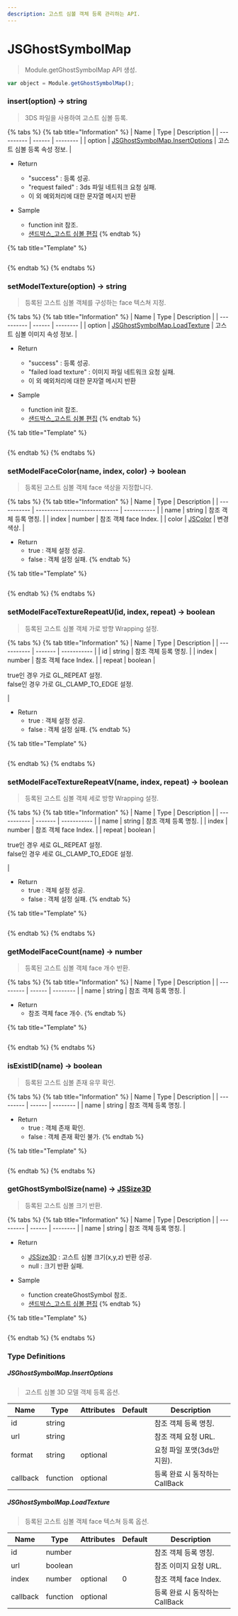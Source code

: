 ```yaml
---
description: 고스트 심볼 객체 등록 관리하는 API.
---
```


# JSGhostSymbolMap

> Module.getGhostSymbolMap API 생성.

```javascript
var object = Module.getGhostSymbolMap();
```

### insert(option) → string

> 3DS 파일을 사용하여 고스트 심볼 등록.

{% tabs %}
{% tab title="Information" %}
| Name  | Type   | Description |
| ---------- | ------ | -------- |
| option | [JSGhostSymbolMap.InsertOptions](jsghostsymbolmap.md#jsghostsymbolmap.insertoptions) | 고스트 심볼 등록 속성 정보.  |

* Return
  * "success" : 등록 성공.
  * "request failed" : 3ds 파일 네트워크 요청 실패.  
  * 이 외 예외처리에 대한 문자열 메시지 반환
  
* Sample
  * function init 참조.
  * [샌드박스\_고스트 심볼 편집](http://sandbox.dtwincloud.com/code/main.do?id=object_ghost_symbol_edit)
{% endtab %}

{% tab title="Template" %}
```javascript
```
{% endtab %}
{% endtabs %}

### setModelTexture(option) → string

> 등록된 고스트 심볼 객체를 구성하는 face 텍스쳐 지정.

{% tabs %}
{% tab title="Information" %}
| Name  | Type   | Description |
| ---------- | ------ | -------- |
| option | [JSGhostSymbolMap.LoadTexture](jsghostsymbolmap.md#jsghostsymbolmap.loadtexture) | 고스트 심볼 이미지 속성 정보.  |

* Return
  * "success" : 등록 성공.
  * "failed load texture" : 이미지 파일 네트워크 요청 실패.
  * 이 외 예외처리에 대한 문자열 메시지 반환
  
* Sample
  * function init 참조.
  * [샌드박스\_고스트 심볼 편집](http://sandbox.dtwincloud.com/code/main.do?id=object_ghost_symbol_edit)
{% endtab %}

{% tab title="Template" %}
```javascript
```
{% endtab %}
{% endtabs %}

### setModelFaceColor(name, index, color) → boolean

> 등록된 고스트 심볼 객체 face 색상을 지정합니다.

{% tabs %}
{% tab title="Information" %}
| Name   | Type                          | Description    |
| ----------- | ----------------------------- | ----------- |
| name          | string                        | 참조 객체 등록 명칭. |
| index | number                        | 참조 객체 face Index. |
| color       | [JSColor](../core/jscolor.md) | 변경 색상. |

* Return
  * true : 객체 설정 성공.
  * false : 객체 설정 실패.
{% endtab %}

{% tab title="Template" %}
```javascript
```
{% endtab %}
{% endtabs %}

### setModelFaceTextureRepeatU(id, index, repeat) → boolean

> 등록된 고스트 심볼 객체 가로 방향 Wrapping 설정.

{% tabs %}
{% tab title="Information" %}
| Name   | Type    | Description    |
| ----------- | ------- | ----------- |
| id          | string  | 참조 객체 등록 명칭.       |
| index       | number  | 참조 객체 face Index. |
| repeat       | boolean | <p>true인 경우 가로 GL_REPEAT 설정.<br>false인 경우 가로 GL_CLAMP_TO_EDGE 설정.</p>     |

* Return
  * true : 객체 설정 성공.
  * false : 객체 설정 실패.
{% endtab %}

{% tab title="Template" %}
```javascript
```
{% endtab %}
{% endtabs %}

### setModelFaceTextureRepeatV(name, index, repeat) → boolean

> 등록된 고스트 심볼 객체 세로 방향 Wrapping 설정.

{% tabs %}
{% tab title="Information" %}
| Name   | Type    | Description    |
| ----------- | ------- | ----------- |
| name          | string  | 참조 객체 등록 명칭.       |
| index       | number  | 참조 객체 face Index. |
| repeat       | boolean | <p>true인 경우 세로 GL_REPEAT 설정.<br>false인 경우 세로 GL_CLAMP_TO_EDGE 설정.</p>     |

* Return
  * true : 객체 설정 성공.
  * false : 객체 설정 실패.
{% endtab %}

{% tab title="Template" %}
```javascript
```
{% endtab %}
{% endtabs %}

### getModelFaceCount(name) → number

> 등록된 고스트 심볼 객체 face 개수 반환.

{% tabs %}
{% tab title="Information" %}
| Name | Type   | Description |
| --------- | ------ | -------- |
| name          | string  | 참조 객체 등록 명칭.       |

* Return
  * 참조 객체 face 개수.
{% endtab %}

{% tab title="Template" %}
```javascript
```
{% endtab %}
{% endtabs %}

### isExistID(name) → boolean

> 등록된 고스트 심볼 존재 유무 확인.

{% tabs %}
{% tab title="Information" %}
| Name | Type   | Description |
| --------- | ------ | -------- |
| name          | string  | 참조 객체 등록 명칭.       |

* Return
  * true : 객체 존재 확인.
  * false : 객체 존재 확인 불가.
{% endtab %}

{% tab title="Template" %}
```javascript
```
{% endtab %}
{% endtabs %}

### getGhostSymbolSize(name) → [JSSize3D](../core/jssize3d.md)

> 등록된 고스트 심볼 크기 반환.

{% tabs %}
{% tab title="Information" %}
| Name | Type   | Description |
| --------- | ------ | -------- |
| name          | string  | 참조 객체 등록 명칭.       |

* Return
  * [JSSize3D](../core/jssize3d.md) : 고스트 심볼 크기(x,y,z) 반환 성공.
  * null : 크기 반환 실패.
  
* Sample
  * function createGhostSymbol 참조.
  * [샌드박스\_고스트 심볼 편집](http://sandbox.dtwincloud.com/code/main.do?id=object_ghost_symbol_edit)
{% endtab %}

{% tab title="Template" %}
```javascript
```
{% endtab %}
{% endtabs %}

### Type Definitions

##### JSGhostSymbolMap.InsertOptions

> 고스트 심볼 3D 모델 객체 등록 옵션.

| Name     | Type                                                                       | Attributes | Default | Description              |
| ------ | -------------------------------------------------------------------------- | -------- | ----- | ---------------------- |
| id       | string                                                                     |            |         | 참조 객체 등록 명칭.     |
| url      | string                                                                     |            |         | 참조 객체 요청 URL.     |
| format   | string                                                                     | optional   |         | 요청 파일 포맷(3ds만 지원).|
| callback | function                                                                   | optional   |         | 등록 완료 시 동작하는 CallBack |

##### JSGhostSymbolMap.LoadTexture

> 등록된 고스트 심볼 객체 face 텍스쳐 등록 옵션.

| Name         | Type                          | Attributes | Default                 | Description      |
| ------------ | ----------------------------- | ---------- | ----------------------- | ---------------- |
| id         | number                        |    |                      | 참조 객체 등록 명칭. |
| url | boolean                              |    |                    | 참조 이미지 요청 URL. |
| index     | number                        | optional | 0                      | 참조 객체 face Index. |
| callback | function                            | optional |         | 등록 완료 시 동작하는 CallBack |
